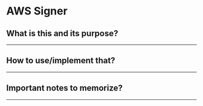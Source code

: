 # AWS Signer

## What is this and its purpose?

---

## How to use/implement that?

---

## Important notes to memorize?

---

